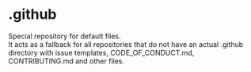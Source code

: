 # .github
Special repository for default files.  
It acts as a fallback for all repositories that do not have an actual .github directory with issue templates, CODE_OF_CONDUCT.md, CONTRIBUTING.md and other files.